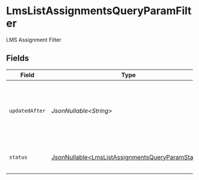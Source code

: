 # LmsListAssignmentsQueryParamFilter

LMS Assignment Filter


## Fields

| Field                                                                                                              | Type                                                                                                               | Required                                                                                                           | Description                                                                                                        | Example                                                                                                            |
| ------------------------------------------------------------------------------------------------------------------ | ------------------------------------------------------------------------------------------------------------------ | ------------------------------------------------------------------------------------------------------------------ | ------------------------------------------------------------------------------------------------------------------ | ------------------------------------------------------------------------------------------------------------------ |
| `updatedAfter`                                                                                                     | *JsonNullable\<String>*                                                                                            | :heavy_minus_sign:                                                                                                 | Use a string with a date to only select results updated after that given date                                      | 2020-01-01T00:00:00.000Z                                                                                           |
| `status`                                                                                                           | [JsonNullable\<LmsListAssignmentsQueryParamStatus>](../../models/operations/LmsListAssignmentsQueryParamStatus.md) | :heavy_minus_sign:                                                                                                 | Filter to select assignment by status                                                                              |                                                                                                                    |